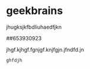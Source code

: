 # geekbrains
jhugksjkfbdliuhaedfjkn

##653930923

jhgf.kjhgf.fgnjgf.knjfgjn.jfndfd.jn

```
ghfdjh
```
